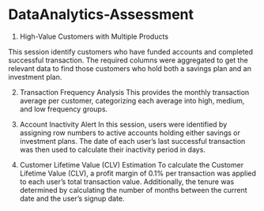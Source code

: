 # DataAnalytics-Assessment

1. High-Value Customers with Multiple Products

This session identify customers who have funded accounts and completed successful transaction. The required columns were aggregated to get the relevant data to find those customers who hold both a savings plan and an investment plan.


2. Transaction Frequency Analysis
This provides the monthly transaction average per customer, categorizing each average into high, medium, and low frequency groups.


3. Account Inactivity Alert
In this session, users were identified by assigning row numbers to active accounts holding either savings or investment plans. The date of each user’s last successful transaction was then used to calculate their inactivity period in days.


4. Customer Lifetime Value (CLV) Estimation
To calculate the Customer Lifetime Value (CLV), a profit margin of 0.1% per transaction was applied to each user’s total transaction value. Additionally, the tenure was determined by calculating the number of months between the current date and the user’s signup date.